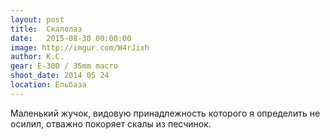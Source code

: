 ```yaml
---
layout: post
title:  Скалолаз
date:   2015-08-30 00:00:00
image: http://imgur.com/W4rJixh
author: К.С.
gear: E-300 / 35mm macro
shoot_date: 2014 05 24
location: Ельбаза
---
```


Маленький жучок, видовую принадлежность которого я определить не осилил, отважно покоряет скалы из песчинок.
